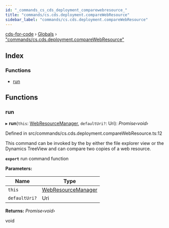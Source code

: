 ```yaml
---
id: "_commands_cs_cds_deployment_comparewebresource_"
title: "commands/cs.cds.deployment.compareWebResource"
sidebar_label: "commands/cs.cds.deployment.compareWebResource"
---
```


[cds-for-code](../index.md) › [Globals](../globals.md) › ["commands/cs.cds.deployment.compareWebResource"](_commands_cs_cds_deployment_comparewebresource_.md)

## Index

### Functions

* [run](_commands_cs_cds_deployment_comparewebresource_.md#run)

## Functions

###  run

▸ **run**(`this`: [WebResourceManager](../classes/_components_solutions_webresourcemanager_.webresourcemanager.md), `defaultUri?`: Uri): *Promise‹void›*

Defined in src/commands/cs.cds.deployment.compareWebResource.ts:12

This command can be invoked by the by either the file explorer view or the Dynamics TreeView
and can compare two copies of a web resource.

**`export`** run command function

**Parameters:**

Name | Type |
------ | ------ |
`this` | [WebResourceManager](../classes/_components_solutions_webresourcemanager_.webresourcemanager.md) |
`defaultUri?` | Uri |

**Returns:** *Promise‹void›*

void
